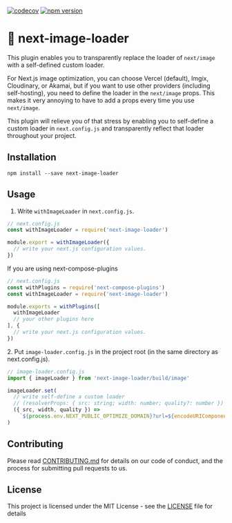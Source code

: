[![codecov](https://codecov.io/gh/aiji42/next-image-loader/branch/main/graph/badge.svg?token=Y1M1LMIR7E)](https://codecov.io/gh/aiji42/next-image-loader)
[![npm version](https://badge.fury.io/js/next-image-loader.svg)](https://badge.fury.io/js/next-image-loader)

# :city_sunrise: next-image-loader

This plugin enables you to transparently replace the loader of `next/image` with a self-defined custom loader.

For Next.js image optimization, you can choose Vercel (default), Imgix, Cloudinary, or Akamai, but if you want to use other providers (including self-hosting), you need to define the loader in the `next/image` props. This makes it very annoying to have to add a props every time you use `next/image`.

This plugin will relieve you of that stress by enabling you to self-define a custom loader in `next.config.js` and transparently reflect that loader throughout your project.

## Installation

```
npm install --save next-image-loader
```

## Usage
1. Write `withImageLoader` in `next.config.js`.
```js
// next.config.js
const withImageLoader = require('next-image-loader')

module.export = withImageLoader({
  // write your next.js configuration values.
})
```

If you are using next-compose-plugins
```js
// next.config.js
const withPlugins = require('next-compose-plugins')
const withImageLoader = require('next-image-loader')

module.exports = withPlugins([
  withImageLoader
  // your other plugins here
], {
  // write your next.js configuration values.  
})
```

2\. Put `image-loader.config.js` in the project root (in the same directory as next.config.js).
```js
// image-loader.config.js
import { imageLoader } from 'next-image-loader/build/image'

imageLoader.set(
  // write self-define a custom loader
  // (resolverProps: { src: string; width: number; quality?: number }) => string
  ({ src, width, quality }) => 
    `${process.env.NEXT_PUBLIC_OPTIMIZE_DOMAIN}?url=${encodeURIComponent(src)}&w=${Math.min(width, 1080)}&q=${quality || 75}`
)
```

## Contributing
Please read [CONTRIBUTING.md](https://github.com/aiji42/next-image-loader/blob/main/CONTRIBUTING.md) for details on our code of conduct, and the process for submitting pull requests to us.

## License
This project is licensed under the MIT License - see the [LICENSE](https://github.com/aiji42/next-image-loader/blob/main/LICENSE) file for details
